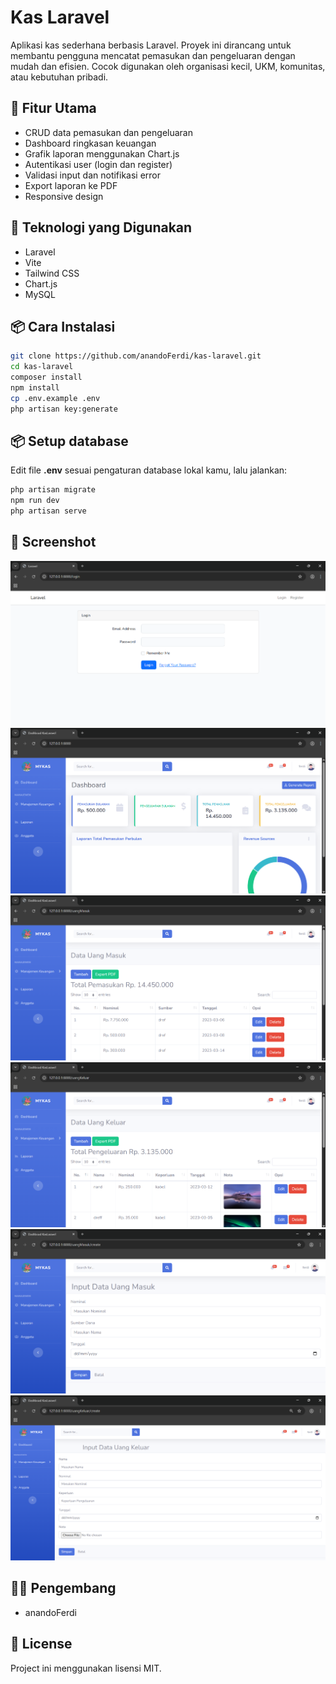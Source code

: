 # Kas Laravel

Aplikasi kas sederhana berbasis Laravel. Proyek ini dirancang untuk membantu pengguna mencatat pemasukan dan pengeluaran dengan mudah dan efisien. Cocok digunakan oleh organisasi kecil, UKM, komunitas, atau kebutuhan pribadi.

## 🔧 Fitur Utama

-   CRUD data pemasukan dan pengeluaran
-   Dashboard ringkasan keuangan
-   Grafik laporan menggunakan Chart.js
-   Autentikasi user (login dan register)
-   Validasi input dan notifikasi error
-   Export laporan ke PDF
-   Responsive design

## 🚀 Teknologi yang Digunakan

-   Laravel
-   Vite
-   Tailwind CSS
-   Chart.js
-   MySQL

## 📦 Cara Instalasi

```bash
git clone https://github.com/anandoFerdi/kas-laravel.git
cd kas-laravel
composer install
npm install
cp .env.example .env
php artisan key:generate
```

## 📦 Setup database

Edit file **.env** sesuai pengaturan database lokal kamu, lalu jalankan:

```bash
php artisan migrate
npm run dev
php artisan serve
```

## 📸 Screenshot

[![Halaman Login](contoh-tampilan/halaman-login.png)](contoh-tampilan/halaman-login.png)
[![Dashboard](contoh-tampilan/dashboard.png)](contoh-tampilan/dashboard.png)
[![Halaman Pemasukan](contoh-tampilan/halaman-pemasukan.png)](contoh-tampilan/halaman-pemasukan.png)
[![Halaman Pengeluaran](contoh-tampilan/halaman-pengeluaran.png)](contoh-tampilan/halaman-pengeluaran.png)
[![Input Pemasukan](contoh-tampilan/input-pemasukan.png)](contoh-tampilan/input-pemasukan.png)
[![Input Pengeluaran](contoh-tampilan/input-pengeluaran.png)](contoh-tampilan/input-pengeluaran.png)

## 👨‍💻 Pengembang

-   anandoFerdi

## 📄 License

Project ini menggunakan lisensi MIT.

